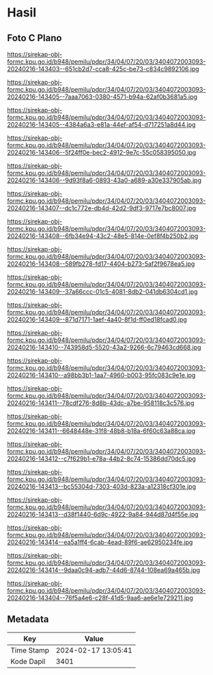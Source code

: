 # Hasil

## Foto C Plano

https://sirekap-obj-formc.kpu.go.id/b948/pemilu/pdpr/34/04/07/20/03/3404072003093-20240216-143403--651cb2d7-cca8-425c-be73-c834c9892106.jpg

https://sirekap-obj-formc.kpu.go.id/b948/pemilu/pdpr/34/04/07/20/03/3404072003093-20240216-143405--7aaa7063-0380-4571-b94a-62af0b3681a5.jpg

https://sirekap-obj-formc.kpu.go.id/b948/pemilu/pdpr/34/04/07/20/03/3404072003093-20240216-143405--4384a6a3-e81a-44ef-af54-d717251a8d44.jpg

https://sirekap-obj-formc.kpu.go.id/b948/pemilu/pdpr/34/04/07/20/03/3404072003093-20240216-143406--5f24ff0e-bec2-4912-9e7c-55c058395050.jpg

https://sirekap-obj-formc.kpu.go.id/b948/pemilu/pdpr/34/04/07/20/03/3404072003093-20240216-143406--9d93f8a6-0893-43a0-a689-a30e337905ab.jpg

https://sirekap-obj-formc.kpu.go.id/b948/pemilu/pdpr/34/04/07/20/03/3404072003093-20240216-143407--dc1c772e-db4d-42d2-9df3-9717e7bc8007.jpg

https://sirekap-obj-formc.kpu.go.id/b948/pemilu/pdpr/34/04/07/20/03/3404072003093-20240216-143408--6fb34e94-43c2-48e5-814e-0ef8f4b250b2.jpg

https://sirekap-obj-formc.kpu.go.id/b948/pemilu/pdpr/34/04/07/20/03/3404072003093-20240216-143408--589fb278-fd17-4404-b273-5af2f9678ea5.jpg

https://sirekap-obj-formc.kpu.go.id/b948/pemilu/pdpr/34/04/07/20/03/3404072003093-20240216-143409--37a66ccc-01c5-4081-8db2-041db6304cd1.jpg

https://sirekap-obj-formc.kpu.go.id/b948/pemilu/pdpr/34/04/07/20/03/3404072003093-20240216-143409--871d7171-1aef-4a40-8f1d-ff0ed18fcad0.jpg

https://sirekap-obj-formc.kpu.go.id/b948/pemilu/pdpr/34/04/07/20/03/3404072003093-20240216-143410--743958d5-5520-43a2-9266-6c79463cd668.jpg

https://sirekap-obj-formc.kpu.go.id/b948/pemilu/pdpr/34/04/07/20/03/3404072003093-20240216-143410--a98bb3b1-1aa7-4960-b003-95fc083c9e1e.jpg

https://sirekap-obj-formc.kpu.go.id/b948/pemilu/pdpr/34/04/07/20/03/3404072003093-20240216-143411--78cdf276-8d8b-43dc-a7be-958118c3c576.jpg

https://sirekap-obj-formc.kpu.go.id/b948/pemilu/pdpr/34/04/07/20/03/3404072003093-20240216-143411--6648448e-31f8-48b8-b18a-6f60c63a88ca.jpg

https://sirekap-obj-formc.kpu.go.id/b948/pemilu/pdpr/34/04/07/20/03/3404072003093-20240216-143412--c7f629b1-e78a-44b2-8c74-15386dd70dc5.jpg

https://sirekap-obj-formc.kpu.go.id/b948/pemilu/pdpr/34/04/07/20/03/3404072003093-20240216-143413--bc55304d-7303-403d-823a-a12318cf301e.jpg

https://sirekap-obj-formc.kpu.go.id/b948/pemilu/pdpr/34/04/07/20/03/3404072003093-20240216-143413--d38f1440-6d9c-4922-9a84-944d87d4f55e.jpg

https://sirekap-obj-formc.kpu.go.id/b948/pemilu/pdpr/34/04/07/20/03/3404072003093-20240216-143414--ea5a1ff4-6cab-4ead-89f6-ae62950234fe.jpg

https://sirekap-obj-formc.kpu.go.id/b948/pemilu/pdpr/34/04/07/20/03/3404072003093-20240216-143414--9daa0c94-adb7-44d6-8744-108ea69a465b.jpg

https://sirekap-obj-formc.kpu.go.id/b948/pemilu/pdpr/34/04/07/20/03/3404072003093-20240216-143404--76f5a4e6-c28f-41d5-9aa6-ae6e1e729211.jpg


## Metadata

| Key        | Value               |
| ---------- | ------------------- |
| Time Stamp | 2024-02-17 13:05:41 |
| Kode Dapil | 3401                |



